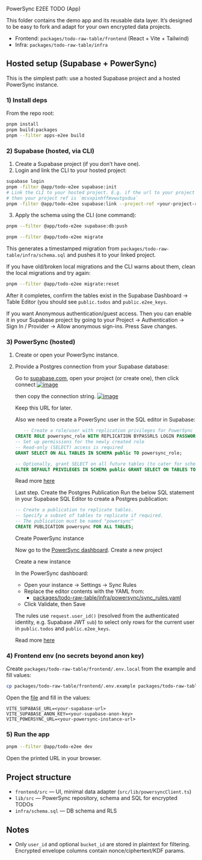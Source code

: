 PowerSync E2EE TODO (App)

This folder contains the demo app and its reusable data layer. It’s designed to be easy to fork and adapt for your own encrypted data projects.

- Frontend: `packages/todo-raw-table/frontend` (React + Vite + Tailwind)
- Infra: `packages/todo-raw-table/infra`

## Hosted setup (Supabase + PowerSync)

This is the simplest path: use a hosted Supabase project and a hosted PowerSync instance.

### 1) Install deps

From the repo root:

```sh
pnpm install
pnpm build:packages
pnpm --filter apps-e2ee build
```

### 2) Supabase (hosted, via CLI)

1) Create a Supabase project (if you don’t have one).
2) Login and link the CLI to your hosted project:

```sh
supabase login
pnpm -filter @app/todo-e2ee supabase:init
# Link the CLI to your hosted project. E.g. if the url to your project is https://supabase.com/dashboard/project/mcvxpinhffmvwutgsdua
# then your project ref is `mcvxpinhffmvwutgsdua`
pnpm -filter @app/todo-e2ee supabase:link --project-ref <your-project-ref>
```

3) Apply the schema using the CLI (one command):

```sh
pnpm --filter @app/todo-e2ee supabase:db:push
```

```sh
pnpm --filter @app/todo-e2ee migrate
```

This generates a timestamped migration from `packages/todo-raw-table/infra/schema.sql` and pushes it to your linked project.

If you have old/broken local migrations and the CLI warns about them, clean the local migrations and try again:

```sh
pnpm --filter @app/todo-e2ee migrate:reset
```

After it completes, confirm the tables exist in the Supabase Dashboard → Table Editor (you should see `public.todos` and `public.e2ee_keys`.


If you want Anonymous authentication/guest access. Then you can enable it in your Supabase project by going to your Project → Authentication → Sign In / Provider -> Allow anonymous sign-ins.
Press Save changes.

### 3) PowerSync (hosted)

1) Create or open your PowerSync instance.
2) Provide a Postgres connection from your Supabase database:

   Go to [supabase.com](https://supabase.com), open your project (or create one), then click connect
   [![image](https://mintcdn.com/powersync/lquPOu2QW4XM9BQW/images/installation/supabase-connect-database.png?w=840&fit=max&auto=format&n=lquPOu2QW4XM9BQW&q=85&s=f1efcf8469cc66599743d409b3a3ac09)](https://mintcdn.com/powersync/lquPOu2QW4XM9BQW/images/installation/supabase-connect-database.png?w=840&fit=max&auto=format&n=lquPOu2QW4XM9BQW&q=85&s=f1efcf8469cc66599743d409b3a3ac09)

   then copy the connection string.
   [![image](https://mintcdn.com/powersync/lquPOu2QW4XM9BQW/images/installation/supabase-connection-string.png?w=840&fit=max&auto=format&n=lquPOu2QW4XM9BQW&q=85&s=de82c69c2c1b6b235b091b696e8a5e73)](https://mintcdn.com/powersync/lquPOu2QW4XM9BQW/images/installation/supabase-connection-string.png?w=840&fit=max&auto=format&n=lquPOu2QW4XM9BQW&q=85&s=de82c69c2c1b6b235b091b696e8a5e73)


   Keep this URL for later.

   Also we need to create a PowerSync user in the SQL editor in Supabase:

   ```sql
      -- Create a role/user with replication privileges for PowerSync
   CREATE ROLE powersync_role WITH REPLICATION BYPASSRLS LOGIN PASSWORD 'myhighlyrandompassword';
   -- Set up permissions for the newly created role
   -- Read-only (SELECT) access is required
   GRANT SELECT ON ALL TABLES IN SCHEMA public TO powersync_role;  

   -- Optionally, grant SELECT on all future tables (to cater for schema additions)
   ALTER DEFAULT PRIVILEGES IN SCHEMA public GRANT SELECT ON TABLES TO powersync_role; 
   ````
   Read more [here](https://docs.powersync.com/integration-guides/supabase-+-powersync#create-a-powersync-database-user)

   Last step. 
   Create the Postgres Publication
   Run the below SQL statement in your Supabase SQL Editor to create a Postgres publication:

   ```sql
   -- Create a publication to replicate tables. 
   -- Specify a subset of tables to replicate if required.
   -- The publication must be named "powersync"
   CREATE PUBLICATION powersync FOR ALL TABLES;
   ```
   
   Create PowerSync instance

   Now go to the [PowerSync dashboard](https://powersync.journeyapps.com/). Create a new project

   Create a new instance

   In the PowerSync dashboard:

   - Open your instance → Settings → Sync Rules
   - Replace the editor contents with the YAML from:
     - [packages/todo-raw-table/infra/powersync/sync_rules.yaml](./infra/powersync/sync_rules.yaml)
   - Click Validate, then Save

   The rules use `request.user_id()` (resolved from the authenticated identity, e.g. Supabase JWT `sub`) to select only rows for the current user in `public.todos` and `public.e2ee_keys`.

   Read more [here](https://docs.powersync.com/integration-guides/supabase-+-powersync#configuring-powersync)

### 4) Frontend env (no secrets beyond anon key)

Create `packages/todo-raw-table/frontend/.env.local` from the example and fill values:

```sh
cp packages/todo-raw-table/frontend/.env.example packages/todo-raw-table/frontend/.env.local
```

Open the [file](./frontend/.env.local) and fill in the values:
```
VITE_SUPABASE_URL=<your-supabase-url>
VITE_SUPABASE_ANON_KEY=<your-supabase-anon-key>
VITE_POWERSYNC_URL=<your-powersync-instance-url>
```
### 5) Run the app

```sh
pnpm --filter @app/todo-e2ee dev
```

Open the printed URL in your browser.

## Project structure

- `frontend/src` — UI, minimal data adapter (`src/lib/powersyncClient.ts`)
- `lib/src` — PowerSync repository, schema and SQL for encrypted TODOs
- `infra/schema.sql` — DB schema and RLS

## Notes

- Only `user_id` and optional `bucket_id` are stored in plaintext for filtering. Encrypted envelope columns contain nonce/ciphertext/KDF params.